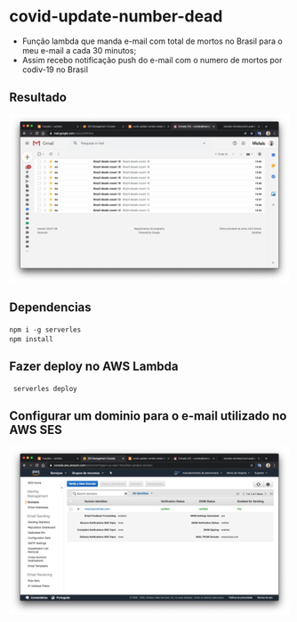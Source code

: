 # covid-update-number-dead
- Função lambda que manda e-mail com total de mortos no Brasil para o meu e-mail a cada 30 minutos;
- Assim recebo notificação push do e-mail com o numero de mortos por codiv-19 no Brasil

## Resultado
![](assets/mail.png)

## Dependencias
`` npm i -g serverles ``  
`` npm install ``  


## Fazer deploy no AWS Lambda
`` serverles deploy``


## Configurar um dominio para o e-mail utilizado no AWS SES
![](assets/aws-ses.png)
